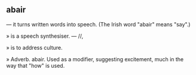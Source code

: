 ## abair
— it turns written words into speech. (The Irish word "abair" means "say".)

» is a speech synthesiser. — //,

» is to address culture.

» Adverb. abair. Used as a modifier, suggesting excitement, much in the way that "how" is used.
